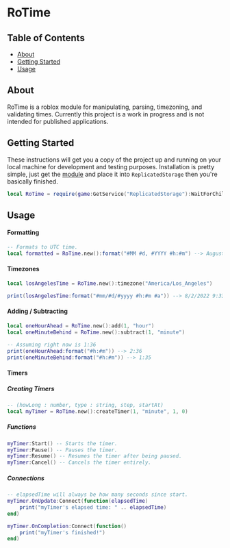 # RoTime

## Table of Contents

- [About](#about)
- [Getting Started](#getting_started)
- [Usage](#usage)
<!-- - [Contributing](../CONTRIBUTING.md) -->

## About <a name = "about"></a>

RoTime is a roblox module for manipulating, parsing, timezoning, and validating times. Currently this project is a work in progress and is not intended for published applications.

## Getting Started <a name = "getting_started"></a>

These instructions will get you a copy of the project up and running on your local machine for development and testing purposes. Installation is pretty simple, just get the [module](https://www.roblox.com/library/10459870631/RoTime) and place it into `ReplicatedStorage` then you're basically finished.

```lua
local RoTime = require(game:GetService("ReplicatedStorage"):WaitForChild("RoTime"))
```

## Usage <a name = "usage"></a>

#### Formatting
```lua
-- Formats to UTC time.
local formatted = RoTime.new():format("#MM #d, #YYYY #h:#m") --> August 3, 2022 4:31
```

#### Timezones
```lua
local losAngelesTime = RoTime.new():timezone("America/Los_Angeles")

print(losAngelesTime:format("#mm/#d/#yyyy #h:#m #a")) --> 8/2/2022 9:33 PM
```

#### Adding / Subtracting
```lua
local oneHourAhead = RoTime.new():add(1, "hour")
local oneMinuteBehind = RoTime.new():subtract(1, "minute")

-- Assuming right now is 1:36
print(oneHourAhead:format("#h:#m")) --> 2:36
print(oneMinuteBehind:format("#h:#m")) --> 1:35
```

#### Timers

##### Creating Timers
```lua
-- (howLong : number, type : string, step, startAt)
local myTimer = RoTime.new():createTimer(1, "minute", 1, 0)
```

##### Functions
```lua
myTimer:Start() -- Starts the timer.
myTimer:Pause() -- Pauses the timer.
myTimer:Resume() -- Resumes the timer after being paused.
myTimer:Cancel() -- Cancels the timer entirely.
```

##### Connections
```lua
-- elapsedTime will always be how many seconds since start.
myTimer.OnUpdate:Connect(function(elapsedTime)
    print("myTimer's elapsed time: " .. elapsedTime)
end)

myTimer.OnCompletion:Connect(function()
    print("myTimer's finished!")
end)
```
